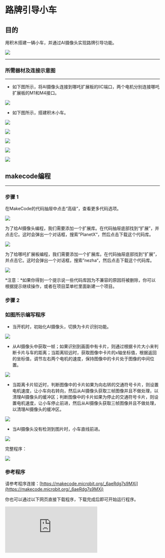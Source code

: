 ﻿# 路牌引导小车

## 目的
用积木搭建一辆小车，并通过AI摄像头实现路牌引导功能。

![](https://wiki-media-ef.oss-cn-hongkong.aliyuncs.com//images/05035_01.png)



---

### 所需器材及连接示意图
---

- 如下图所示，将AI摄像头连接到哪吒扩展板的IIC端口，两个电机分别连接哪吒扩展板的M1和M4接口。


![](https://wiki-media-ef.oss-cn-hongkong.aliyuncs.com//images/05035_09_01.png)

- 如下图所示，搭建积木小车。

![](https://wiki-media-ef.oss-cn-hongkong.aliyuncs.com//images/05035_07_01.png)

![](https://wiki-media-ef.oss-cn-hongkong.aliyuncs.com//images/05035_09_02.png)

![](https://wiki-media-ef.oss-cn-hongkong.aliyuncs.com//images/05035_09_03.png)

![](https://wiki-media-ef.oss-cn-hongkong.aliyuncs.com//images/05035_09_04.png)

![](https://wiki-media-ef.oss-cn-hongkong.aliyuncs.com//images/05035_09_05.png)







## makecode编程
---

### 步骤 1
在MakeCode的代码抽屉中点击“高级”，查看更多代码选项。

![](https://wiki-media-ef.oss-cn-hongkong.aliyuncs.com//images/05001_04.png)

为了给AI摄像头编程，我们需要添加一个扩展库。在代码抽屉底部找到“扩展”，并点击它。这时会弹出一个对话框，搜索”PlanetX“，然后点击下载这个代码库。

![](https://wiki-media-ef.oss-cn-hongkong.aliyuncs.com//images/05001_05.png)


为了给哪吒扩展板编程，我们需要添加一个扩展库。在代码抽屉底部找到“扩展”，并点击它。这时会弹出一个对话框，搜索”nezha“，然后点击下载这个代码库。

![](https://wiki-media-ef.oss-cn-hongkong.aliyuncs.com//images/05035_09_06.png)

*注意：*如果你得到一个提示说一些代码库因为不兼容的原因将被删除，你可以根据提示继续操作，或者在项目菜单栏里面新建一个项目。


### 步骤 2

### 如图所示编写程序

- 当开机时，初始化AI摄像头，切换为卡片识别功能。

![](https://wiki-media-ef.oss-cn-hongkong.aliyuncs.com//images/05035_09_07.png)

- 从AI摄像头中获取一帧；如果识别到画面中有卡片，则通过根据卡片大小来判断卡片与车的距离；当距离较远时，获取图像中卡片的x轴坐标值，根据返回的坐标值，调节左右两个电机的速度，保持图像中的卡片处于图像的中间位置。

![](https://wiki-media-ef.oss-cn-hongkong.aliyuncs.com//images/05035_09_08.png)

- 当距离卡片较近时，判断图像中的卡片如果为向右转的交通符号卡片，则设置电机速度，让小车向右转向，然后从AI摄像头获取三帧图像并且不做处理，以清理AI摄像头的缓冲区；判断图像中的卡片如果为停止的交通符号卡片，则设置电机速度，让小车停止前进，然后从AI摄像头获取三帧图像并且不做处理，以清理AI摄像头的缓冲区。

![](https://wiki-media-ef.oss-cn-hongkong.aliyuncs.com//images/05035_09_09.png)

- 当AI摄像头没有检测到图片时，小车直线前进。

![](https://wiki-media-ef.oss-cn-hongkong.aliyuncs.com//images/05035_09_10.png)

完整程序：


![](https://wiki-media-ef.oss-cn-hongkong.aliyuncs.com//images/05035_09_11.png)


### 参考程序
请参考程序连接：[https://makecode.microbit.org/_6aeRdg7s9MXi](https://makecode.microbit.org/_6aeRdg7s9MXi)

你也可以通过以下网页直接下载程序，下载完成后即可开始运行程序。

<div
    style={{
        position: 'relative',
        paddingBottom: '60%',
        overflow: 'hidden',
    }}
>
    <iframe
        src="https://makecode.microbit.org/_6aeRdg7s9MXi"
        frameborder="0"
        sandbox="allow-popups allow-forms allow-scripts allow-same-origin"
        style={{
            position: 'absolute',
            width: '100%',
            height: '100%',
        }}
    />
</div>
---

### 结果
- 搭载AI摄像头的积木小车直线行驶，根据路牌引导转弯或者停车。
